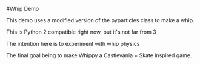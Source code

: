 #Whip Demo

This demo uses a modified version of the pyparticles class to make a whip.

This is Python 2 compatible right now, but it's not far from 3

The intention here is to experiment with whip physics

The final goal being to make Whippy a Castlevania + Skate inspired game.